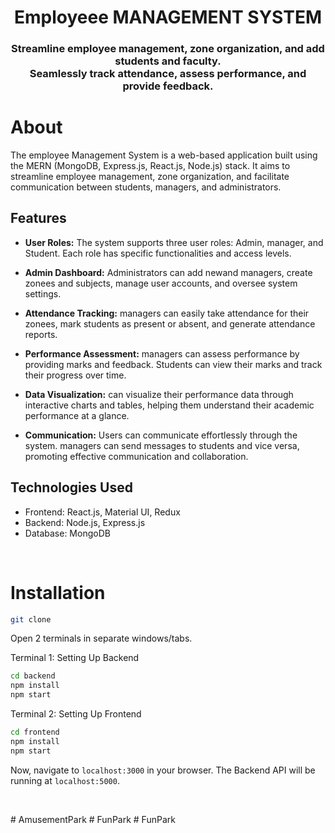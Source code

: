 <h1 align="center">
    Employeee MANAGEMENT SYSTEM
</h1>

<h3 align="center">
Streamline employee management, zone organization, and add students and faculty.<br>
Seamlessly track attendance, assess performance, and provide feedback. <br>


# About

The employee Management System is a web-based application built using the MERN (MongoDB, Express.js, React.js, Node.js) stack. It aims to streamline employee management, zone organization, and facilitate communication between students, managers, and administrators.

## Features

- **User Roles:** The system supports three user roles: Admin, manager, and Student. Each role has specific functionalities and access levels.

- **Admin Dashboard:** Administrators can add newand managers, create zonees and subjects, manage user accounts, and oversee system settings.

- **Attendance Tracking:** managers can easily take attendance for their zonees, mark students as present or absent, and generate attendance reports.

- **Performance Assessment:** managers can assess performance by providing marks and feedback. Students can view their marks and track their progress over time.

- **Data Visualization:**  can visualize their performance data through interactive charts and tables, helping them understand their academic performance at a glance.

- **Communication:** Users can communicate effortlessly through the system. managers can send messages to students and vice versa, promoting effective communication and collaboration.

## Technologies Used

- Frontend: React.js, Material UI, Redux
- Backend: Node.js, Express.js
- Database: MongoDB

<br>

# Installation

```sh
git clone 
```
Open 2 terminals in separate windows/tabs.

Terminal 1: Setting Up Backend 
```sh
cd backend
npm install
npm start
```

Terminal 2: Setting Up Frontend
```sh
cd frontend
npm install
npm start
```
Now, navigate to `localhost:3000` in your browser. 
The Backend API will be running at `localhost:5000`.

<br>



#   A m u s e m e n t P a r k 
 
 #   F u n P a r k 
 
 #   F u n P a r k 
 
 
